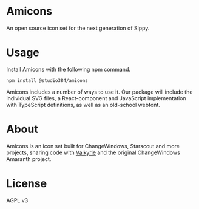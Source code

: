 # Amicons
An open source icon set for the next generation of Sippy.

# Usage
Install Amicons with the following npm command.

```
npm install @studio384/amicons
```

Amicons includes a number of ways to use it. Our package will include the individual SVG files, a React-component and JavaScript implementation with TypeScript definitions, as well as an old-school webfont.

# About
Amicons is an icon set built for ChangeWindows, Starscout and more projects, sharing code with [Valkyrie](https://github.com/sippy-platform/valkyrie) and the original ChangeWindows Amaranth project.

# License
AGPL v3

